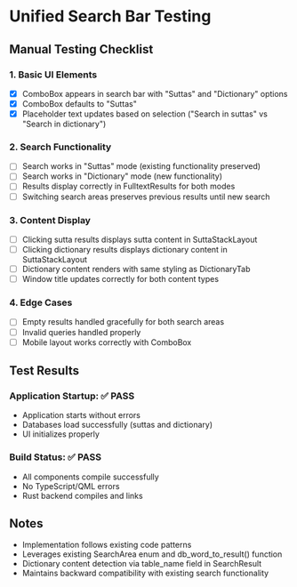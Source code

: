 # Unified Search Bar Testing

## Manual Testing Checklist

### 1. Basic UI Elements
- [x] ComboBox appears in search bar with "Suttas" and "Dictionary" options
- [x] ComboBox defaults to "Suttas" 
- [x] Placeholder text updates based on selection ("Search in suttas" vs "Search in dictionary")

### 2. Search Functionality
- [ ] Search works in "Suttas" mode (existing functionality preserved)
- [ ] Search works in "Dictionary" mode (new functionality)
- [ ] Results display correctly in FulltextResults for both modes
- [ ] Switching search areas preserves previous results until new search

### 3. Content Display
- [ ] Clicking sutta results displays sutta content in SuttaStackLayout
- [ ] Clicking dictionary results displays dictionary content in SuttaStackLayout  
- [ ] Dictionary content renders with same styling as DictionaryTab
- [ ] Window title updates correctly for both content types

### 4. Edge Cases
- [ ] Empty results handled gracefully for both search areas
- [ ] Invalid queries handled properly
- [ ] Mobile layout works correctly with ComboBox

## Test Results

### Application Startup: ✅ PASS
- Application starts without errors
- Databases load successfully (suttas and dictionary)
- UI initializes properly

### Build Status: ✅ PASS  
- All components compile successfully
- No TypeScript/QML errors
- Rust backend compiles and links

## Notes
- Implementation follows existing code patterns
- Leverages existing SearchArea enum and db_word_to_result() function
- Dictionary content detection via table_name field in SearchResult
- Maintains backward compatibility with existing search functionality